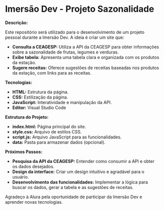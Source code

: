 # Imersão Dev - Projeto Sazonalidade

**Descrição:**

Este repositório será utilizado para o desenvolvimento de um projeto pessoal durante a Imersão Dev. A ideia é criar um site que:

* **Consulta a CEAGESP:** Utiliza a API da CEAGESP para obter informações sobre a sazonalidade de frutas, legumes e verduras.
* **Exibe tabela:** Apresenta uma tabela clara e organizada com os produtos da estação.
* **Sugere receitas:** Oferece sugestões de receitas baseadas nos produtos da estação, com links para as receitas.

**Tecnologias:**

* **HTML:** Estrutura da página.
* **CSS:** Estilização da página.
* **JavaScript:** Interatividade e manipulação da API.
* **Editor:** Visual Studio Code

**Estrutura do Projeto:**

* **index.html:** Página principal do site.
* **style.css:** Arquivo de estilos CSS.
* **script.js:** Arquivo JavaScript para as funcionalidades.
* **data:** Pasta para armazenar dados (opcional).


**Próximos Passos:**

* **Pesquisa da API da CEAGESP:** Entender como consumir a API e obter os dados desejados.
* **Design da interface:** Criar um design intuitivo e agradável para o usuário.
* **Desenvolvimento das funcionalidades:** Implementar a lógica para buscar os dados, gerar a tabela e as sugestões de receitas.




Agradeço à Alura pela oportunidade de participar da Imersão Dev e aprender novas tecnologias.
